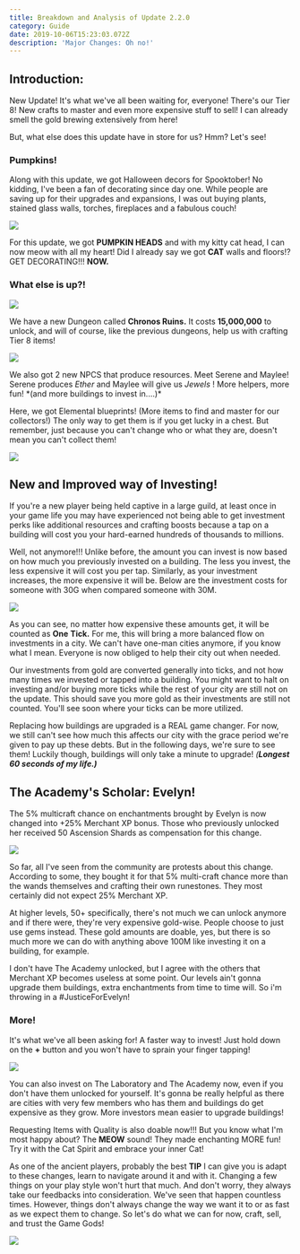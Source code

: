 ```yaml
---
title: Breakdown and Analysis of Update 2.2.0
category: Guide
date: 2019-10-06T15:23:03.072Z
description: 'Major Changes: Oh no!'
---
```

## Introduction:

New Update! It's what we've all been waiting for, everyone! There's our Tier 8! New crafts to master and even more expensive stuff to sell! I can already smell the gold brewing extensively from here!

But, what else does this update have in store for us? Hmm? Let's see!

### Pumpkins!

Along with this update, we got Halloween decors for Spooktober! No kidding, I've been a fan of decorating since day one. While people are saving up for their upgrades and expansions, I was out buying plants, stained glass walls, torches, fireplaces and a fabulous couch!

![](/img/pmpkins.png)

For this update, we got **PUMPKIN HEADS** and with my kitty cat head, I can now meow with all my heart! Did I already say we got **CAT** walls and floors!? GET DECORATING!!! **NOW.**

### What else is up?!

![](/img/unlock.png)

We have a new Dungeon called **Chronos Ruins.** It costs **15,000,000** to unlock, and will of course, like the previous dungeons, help us with crafting Tier 8 items!

![](/img/maylee-serene.png)

We also got 2 new NPCS that produce resources. Meet Serene and Maylee! Serene produces _Ether_ and Maylee will give us _Jewels_ ! More helpers, more fun! \*(and more buildings to invest in....)\*

Here, we got Elemental blueprints! (More items to find and master for our collectors!) The only way to get them is if you get lucky in a chest. But remember, just because you can't change who or what they are, doesn't mean you can't collect them!

![](/img/elementals.png)

## New and Improved way of Investing!

If you're a new player being held captive in a large guild, at least once in your game life you may have experienced not being able to get investment perks like additional resources and crafting boosts because a tap on a building will cost you your hard-earned hundreds of thousands to millions. 

Well, not anymore!!! Unlike before, the amount you can invest is now based on how much you previously invested on a building. The less you invest, the less expensive it will cost you per tap. Similarly, as your investment increases, the more expensive it will be. Below are the investment costs for someone with 30G when compared someone with 30M.

![](/img/tick-compared.png)

As you can see, no matter how expensive these amounts get, it will be counted as **One** **Tick.** For me, this will bring a more balanced flow on investments in a city. We can't have one-man cities anymore, if you know what I mean. Everyone is now obliged to help their city out when needed.

Our investments from gold are converted generally into ticks, and not how many times we invested or tapped into a building. You might want to halt on investing and/or buying more ticks while the rest of your city are still not on the update. This should save you more gold as their investments are still not counted. You'll see soon where your ticks can be more utilized.

Replacing how buildings are upgraded is a REAL game changer. For now, we still can't see how much this affects  our city with the grace period we're given to pay up these debts. But in the following days, we're sure to see them! Luckily though, buildings will only take a minute to upgrade! _(**Longest 60 seconds of my life.)**_

## The Academy's Scholar: Evelyn!

The 5% multicraft chance on enchantments brought by Evelyn is now changed into +25% Merchant XP bonus. Those who previously unlocked her received 50 Ascension Shards as compensation for this change.

![](/img/dsd.png)

So far, all I've seen from the community are protests about this change. According to some, they bought it for that 5% multi-craft chance more than the wands themselves and crafting their own runestones. They most certainly did not expect 25% Merchant XP.

At higher levels, 50+ specifically, there's not much we can unlock anymore and if there were, they're very expensive gold-wise. People choose to just use gems instead. These gold amounts are doable, yes, but there is so much more we can do with anything above 100M like investing it on a building, for example. 

I don't have The Academy unlocked, but I agree with the others that Merchant XP becomes useless at some point. Our levels ain't gonna upgrade them buildings, extra enchantments from time to time will. So i'm throwing in a #JusticeForEvelyn!

### More!

It's what we've all been asking for! A faster way to invest! Just hold down on the **+** button and you won't have to sprain your finger tapping!

![](/img/invest.png)

You can also invest on The Laboratory and The Academy now, even if you don't have them unlocked for yourself. It's gonna be really helpful as there are cities with very few members who has them and buildings do get expensive as they grow. More investors mean easier to upgrade buildings!

Requesting Items with Quality is also doable now!!! But you know what I'm most happy about? The **MEOW** sound! They made enchanting MORE fun! Try it with the Cat Spirit and embrace your inner Cat!

As one of the ancient players, probably the best **TIP** I can give you is adapt to these changes, learn to navigate around it and with it. Changing a few things on your play style won't hurt that much. And don't worry, they always take our feedbacks into consideration. We've seen that happen countless times. However, things don't always change the way we want it to or as fast as we expect them to change. So let's do what we can for now, craft, sell, and trust the Game Gods!

![](/img/angela-endtag.png)

